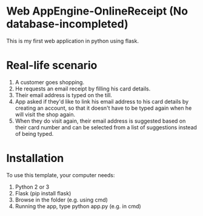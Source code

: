 # Web AppEngine-OnlineReceipt (No database-incompleted)
This is my first web application in python using flask.

# Real-life scenario
1. A customer goes shopping.
2. He requests an email receipt by filling his card details.
3. Their email address is typed on the till.
4. App asked if they'd like to link his email address to his card details by creating an account, so that it doesn't
have to be typed again when he will visit the shop again.
5. When they do visit again, their email address is suggested based on their card number and
can be selected from a list of suggestions instead of being typed.

# Installation
To use this template, your computer needs:

1. Python 2 or 3
2. Flask (pip install flask)
3. Browse in the folder (e.g. using cmd)
4. Running the app, type python app.py (e.g. in cmd)
